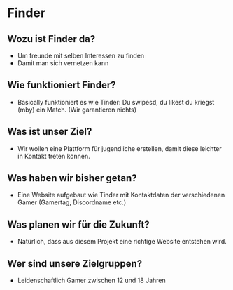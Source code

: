 # Finder
## Wozu ist Finder da?
- Um freunde mit selben Interessen zu finden
- Damit man sich vernetzen kann
## Wie funktioniert Finder?
- Basically funktioniert es wie Tinder: Du swipesd, du likest du kriegst (mby) ein Match. (Wir garantieren nichts)
## Was ist unser Ziel?
- Wir wollen eine Plattform für jugendliche erstellen, damit diese leichter in Kontakt treten können.
## Was haben wir bisher getan?
- Eine Website aufgebaut wie Tinder mit Kontaktdaten der verschiedenen Gamer (Gamertag, Discordname etc.)
## Was planen wir für die Zukunft?
- Natürlich, dass aus diesem Projekt eine richtige Website entstehen wird.
## Wer sind unsere Zielgruppen?
- Leidenschaftlich Gamer zwischen 12 und 18 Jahren

